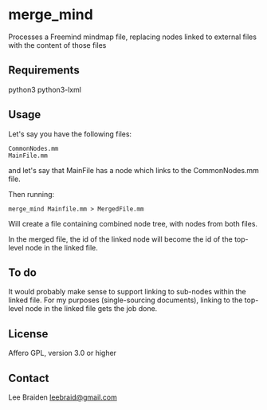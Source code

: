 # merge_mind

Processes a Freemind mindmap file, replacing nodes linked to external files with the content of
those files


## Requirements

python3
python3-lxml


## Usage

Let's say you have the following files:

	CommonNodes.mm
	MainFile.mm

and let's say that MainFile has a node which links to the CommonNodes.mm file.


Then running:

	merge_mind Mainfile.mm > MergedFile.mm

Will create a file containing combined node tree, with nodes from both files.

In the merged file, the id of the linked node will become the id of the top-level node in the
linked file.


## To do

It would probably make sense to support linking to sub-nodes within the linked file.  For my
purposes (single-sourcing documents), linking to the top-level node in the linked file gets
the job done.


## License

Affero GPL, version 3.0 or higher


## Contact

Lee Braiden <leebraid@gmail.com>


